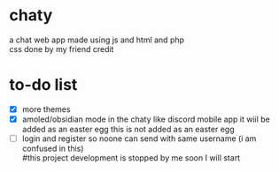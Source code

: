 # chaty
a chat web app made using js and html and php 
<br>css done by my friend credit
<br>
# to-do list
- [x] more themes
- [x]  amoled/obsidian mode in the chaty like discord mobile app it wiil be added as an easter egg this is not added as an easter egg
- [ ] login and register so noone can send with same username (i am confused in this)
<br> #this project development is stopped by me soon I will start
